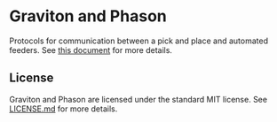 # Graviton and Phason

Protocols for communication between a pick and place and automated feeders. See [this document](https://theacodes.notion.site/Graviton-protocol-276a9d07f4b3496c91c020155482a552) for more details.

## License

Graviton and Phason are licensed under the standard MIT license. See [LICENSE.md](LICENSE.md) for more details.
